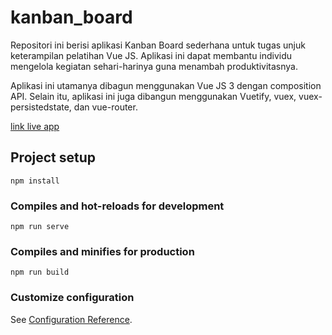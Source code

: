 # kanban_board
Repositori ini berisi aplikasi Kanban Board sederhana untuk tugas unjuk keterampilan pelatihan Vue JS. Aplikasi ini dapat membantu individu mengelola kegiatan sehari-harinya guna menambah produktivitasnya. 

Aplikasi ini utamanya dibagun menggunakan Vue JS 3 dengan composition API. Selain itu, aplikasi ini juga dibangun menggunakan Vuetify, vuex, vuex-persistedstate, dan vue-router.

[link live app](https://vuejs-prakerja-unjuk-keterampilan.vercel.app/)

## Project setup
```
npm install
```

### Compiles and hot-reloads for development
```
npm run serve
```

### Compiles and minifies for production
```
npm run build
```

### Customize configuration
See [Configuration Reference](https://cli.vuejs.org/config/).
